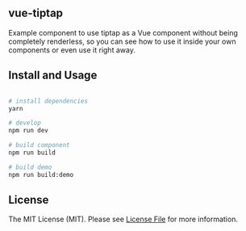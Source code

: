 ## vue-tiptap

Example component to use tiptap as a Vue component without being completely renderless, so you can see how to use it inside your own components or even use it right away.

## Install and Usage

```bash

# install dependencies
yarn

# develop
npm run dev

# build component
npm run build

# build demo
npm run build:demo

```

## License

The MIT License (MIT). Please see [License File](LICENSE.md) for more information.
